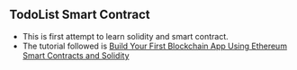 ## TodoList Smart Contract

* This is first attempt to learn solidity and smart contract. 
* The tutorial followed is [Build Your First Blockchain App Using Ethereum Smart Contracts and Solidity](https://youtu.be/coQ5dg8wM2o)


